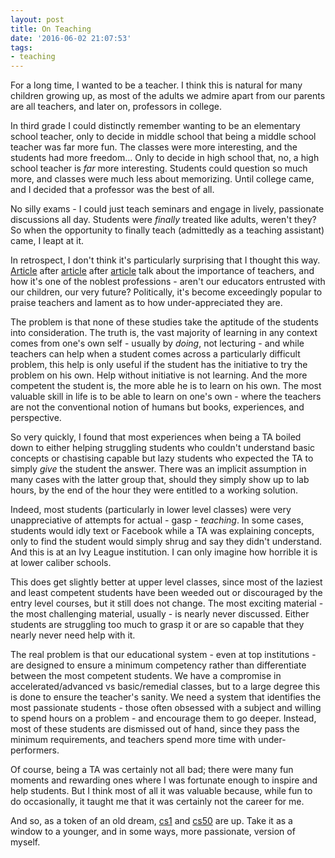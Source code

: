 ```yaml
---
layout: post
title: On Teaching
date: '2016-06-02 21:07:53'
tags:
- teaching
---
```


For a long time, I wanted to be a teacher. I think this is natural for many children growing up, as most of the adults we admire apart from our parents are all teachers, and later on, professors in college.

In third grade I could distinctly remember wanting to be an elementary school teacher, only to decide in middle school that being a middle school teacher was far more fun. The classes were more interesting, and the students had more freedom... Only to decide in high school that, no, a high school teacher is *far* more interesting. Students could question so much more, and classes were much less about memorizing. Until college came, and I decided that a professor was the best of all.

No silly exams - I could just teach seminars and engage in lively, passionate discussions all day. Students were *finally* treated like adults, weren't they? So when the opportunity to finally teach (admittedly as a teaching assistant) came, I leapt at it.

In retrospect, I don't think it's particularly surprising that I thought this way. [Article](http://www.rand.org/education/projects/measuring-teacher-effectiveness/teachers-matter.html) after [article](http://www.forbes.com/sites/jamesmarshallcrotty/2014/08/31/verbal-ability-of-teacher-is-most-important-factor-in-raising-student-achievement/#7044a83886b0) after [article](http://www.ascd.org/publications/books/104136/chapters/The-Power-of-an-Effective-Teacher-and-Why-We-Should-Assess-It.aspx) talk about the importance of teachers, and how it's one of the noblest professions - aren't our educators entrusted with our children, our very future? Politically, it's become exceedingly popular to praise teachers and lament as to how under-appreciated they are.

The problem is that none of these studies take the aptitude of the students into consideration. The truth is, the vast majority of learning in any context comes from one's own self - usually by *doing*, not lecturing - and while teachers can help when a student comes across a particularly difficult problem, this help is only useful if the student has the initiative to try the problem on his own. Help without initiative is not learning. And the more competent the student is, the more able he is to learn on his own. The most valuable skill in life is to be able to learn on one's own - where the teachers are not the conventional notion of humans but books, experiences, and perspective.

So very quickly, I found that most experiences when being a TA boiled down to either helping struggling students who couldn't understand basic concepts or chastising capable but lazy students who expected the TA to simply *give* the student the answer. There was an implicit assumption in many cases with the latter group that, should they simply show up to lab hours, by the end of the hour they were entitled to a working solution.

Indeed, most students (particularly in lower level classes) were very unappreciative of attempts for actual - gasp - *teaching*. In some cases, students would idly text or Facebook while a TA was explaining concepts, only to find the student would simply shrug and say they didn't understand. And this is at an Ivy League institution. I can only imagine how horrible it is at lower caliber schools.

This does get slightly better at upper level classes, since most of the laziest and least competent students have been weeded out or discouraged by the entry level courses, but it still does not change. The most exciting material - the most challenging material, usually - is nearly never discussed. Either students are struggling too much to grasp it or are so capable that they nearly never need help with it.

The real problem is that our educational system - even at top institutions - are designed to ensure a minimum competency rather than differentiate between the most competent students. We have a compromise in accelerated/advanced vs basic/remedial classes, but to a large degree this is done to ensure the teacher's sanity. We need a system that identifies the most passionate students - those often obsessed with a subject and willing to spend hours on a problem - and encourage them to go deeper. Instead, most of these students are dismissed out of hand, since they pass the minimum requirements, and teachers spend more time with under-performers.

Of course, being a TA was certainly not all bad; there were many fun moments and rewarding ones where I was fortunate enough to inspire and help students. But I think most of all it was valuable because, while fun to do occasionally, it taught me that it was certainly not the career for me.

And so, as a token of an old dream, [cs1](https://cs1.chander.app) and [cs50](https://cs50.chander.app) are up. Take it as a window to a younger, and in some ways, more passionate, version of myself.
